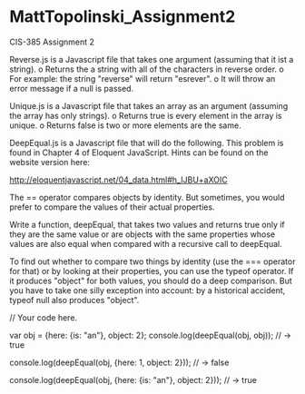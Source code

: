 # MattTopolinski_Assignment2
CIS-385 Assignment 2



Reverse.js is a Javascript file that takes one argument (assuming that it ist a string).
o Returns the a string with all of the characters in reverse order.
o For example: the string "reverse" will return "esrever".
o It will throw an error message if a null is passed.

Unique.js is a Javascript file that takes an array as an argument (assuming the array has only strings).
o Returns true is every element in the array is unique.
o Returns false is two or more elements are the same.

DeepEqual.js is a Javascript file that will do the following.
This problem is found in Chapter 4 of Eloquent JavaScript. Hints can be found on the website version here:

http://eloquentjavascript.net/04_data.html#h_IJBU+aXOIC

The == operator compares objects by identity. But sometimes, you would prefer to compare the values of their actual properties.

Write a function, deepEqual, that takes two values and returns true only if they are the same value or are objects with the same properties whose values are also equal when compared with a recursive call to deepEqual.

To find out whether to compare two things by identity (use the === operator for that) or by looking at their properties, you can use the typeof operator. If it produces "object" for both values, you should do a deep comparison. But you have to take one silly exception into account: by a historical accident, typeof null also produces "object".

// Your code here.

var obj = {here: {is: "an"}, object: 2};
console.log(deepEqual(obj, obj));
// → true

console.log(deepEqual(obj, {here: 1, object: 2}));
// → false

console.log(deepEqual(obj, {here: {is: "an"}, object: 2}));
// → true

